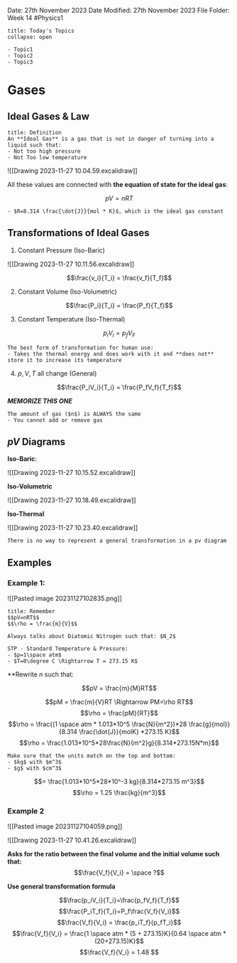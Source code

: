 Date: 27th November 2023
Date Modified: 27th November 2023
File Folder: Week 14
#Physics1

```ad-abstract
title: Today's Topics
collapse: open

- Topic1
- Topic2
- Topic3

```

# Gases

## Ideal Gases & Law

```ad-summary
title: Definition
An **Ideal Gas** is a gas that is not in danger of turning into a liquid such that:
- Not too high pressure
- Not Too low temperature
```

![[Drawing 2023-11-27 10.04.59.excalidraw]]

All these values are connected with **the equation of state for the ideal gas**:

$$pV=nRT$$
```ad-note
- $R=8.314 \frac{\dot{J}}{mol * K}$, which is the ideal gas constant
```

## Transformations of Ideal Gases

1. Constant Pressure (Iso-Baric)

![[Drawing 2023-11-27 10.11.56.excalidraw]]

$$\frac{v_i}{T_i} = \frac{v_f}{T_f}$$


2. Constant Volume (Iso-Volumetric)

$$\frac{P_i}{T_i} = \frac{P_f}{T_f}$$

3. Constant Temperature (Iso-Thermal)

$$p_iV_i= p_fV_F$$

```ad-important
The best form of transformation for human use:
- Takes the thermal energy and does work with it and **does not** store it to increase its temperature
```

4. $p, V, T$ all change (General)

$$\frac{P_iV_i}{T_i} = \frac{P_fV_f}{T_f}$$

***MEMORIZE THIS ONE***

```ad-warning
The amount of gas ($n$) is ALWAYS the same
- You cannot add or remove gas
```

## $pV$ Diagrams

**Iso-Baric**:

![[Drawing 2023-11-27 10.15.52.excalidraw]]

**Iso-Volumetric**

![[Drawing 2023-11-27 10.18.49.excalidraw]]

**Iso-Thermal**

![[Drawing 2023-11-27 10.23.40.excalidraw]]

```ad-warning
There is no way to represent a general transformation in a pv diagram
```
## Examples

### Example 1:

![[Pasted image 20231127102835.png]]

```ad-note
title: Remember
$$pV=nRT$$
$$\rho = \frac{m}{V}$$
```

```ad-warning
Always talks about Diatomic Nitrogen such that: $N_2$
```

```ad-important
STP - Standard Temperature & Pressure:
- $p=1\space atm$
- $T=0\degree C \Rightarrow T = 273.15 K$
```

**Rewrite $n$ such that:

$$pV = \frac{m}{M}RT$$

$$pM = \frac{m}{V}RT \Rightarrow PM=\rho RT$$
$$\rho = \frac{pM}{RT}$$
$$\rho = \frac{(1 \space atm * 1.013*10^5 \frac{N}{m^2})*28 \frac{g}{mol}}{8.314 \frac{\dot{J}}{molK} *273.15 K}$$
$$\rho = \frac{1.013*10^5*28\frac{N}{m^2}g}{8.314*273.15N*m}$$

```ad-warning
Make sure that the units match on the top and bottom:
- $kg$ with $m^3$
- $g$ with $cm^3$
```
$$= \frac{1.013*10^5*28*10^-3 kg}{8.314*273.15 m^3}$$
$$\rho = 1.25 \frac{kg}{m^3}$$
### Example 2

![[Pasted image 20231127104059.png]]

![[Drawing 2023-11-27 10.41.26.excalidraw]]

**Asks for  the ratio between the final volume and the initial volume such that:**
$$\frac{V_f}{V_i} = \space ?$$

**Use general transformation formula**

$$\frac{p_iV_i}{T_i}=\frac{p_fV_f}{T_f}$$
$$\frac{P_iT_f}{T_i}=P_f\frac{V_f}{V_i}$$
$$\frac{V_f}{V_i} = \frac{p_iT_f}{p_fT_i}$$
$$\frac{V_f}{V_i} = \frac{1 \space atm * (5 + 273.15)K}{0.64 \space atm *(20+273.15)K}$$
$$\frac{V_f}{V_i} = 1.48 $$